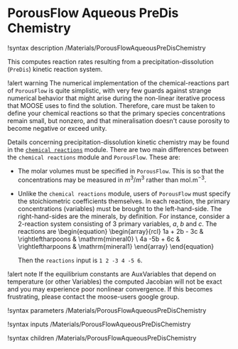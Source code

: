 # PorousFlow Aqueous PreDis Chemistry

!syntax description /Materials/PorousFlowAqueousPreDisChemistry

This computes reaction rates resulting from a precipitation-dissolution (`PreDis`) kinetic reaction
system.

!alert warning
The numerical implementation of the chemical-reactions part of `PorousFlow` is quite simplistic, with
very few guards against strange numerical behavior that might arise during the non-linear iterative
process that MOOSE uses to find the solution.  Therefore, care must be taken to define your chemical
reactions so that the primary species concentrations remain small, but nonzero, and that
mineralisation doesn't cause porosity to become negative or exceed unity.

Details concerning precipitation-dissolution kinetic chemistry may be found in the
[`chemical reactions`](/chemical_reactions/index.md) module.  There are two main differences
between the `chemical reactions` module and `PorousFlow`.  These are:

- The molar volumes must be specified in `PorousFlow`.  This is so that the concentrations may be
  measured in $m^{3}/m^{3}$ rather than mol.m$^{-3}$.
- Unlike the `chemical reactions` module, users of `PorousFlow` must specify the stoichiometric
  coefficients themselves.  In each reaction, the primary concentrations (variables) must be brought
  to the left-hand-side.  The right-hand-sides are the minerals, by definition.  For instance,
  consider a 2-reaction system consisting of 3 primary variables, $a$, $b$ and $c$.  The reactions
  are
  \begin{equation}
  \begin{array}{rcl}
  1a + 2b - 3c & \rightleftharpoons & \mathrm{mineral0} \\
  4a -5b + 6c   & \rightleftharpoons & \mathrm{mineral1}
  \end{array}
  \end{equation}

  Then the `reactions` input is `1 2 -3 4 -5 6`.

!alert note
If the equilibrium constants are AuxVariables that depend on temperature (or other Variables) the computed Jacobian will not be exact and you may experience poor nonlinear convergence.  If this becomes frustrating, please contact the moose-users google group.

!syntax parameters /Materials/PorousFlowAqueousPreDisChemistry

!syntax inputs /Materials/PorousFlowAqueousPreDisChemistry

!syntax children /Materials/PorousFlowAqueousPreDisChemistry
